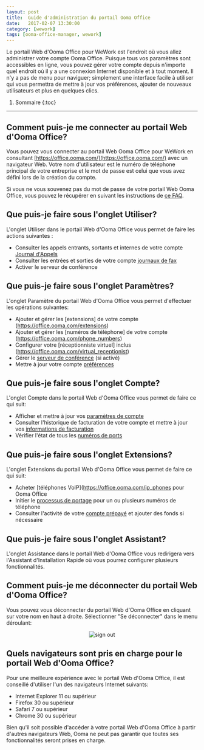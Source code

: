 ```yaml
---
layout: post
title:  Guide d'administration du portail Ooma Office
date:   2017-02-07 13:30:00
category: [wework]
tags: [ooma-office-manager, wework]
---
```


Le portail Web d'Ooma Office pour WeWork est l'endroit où vous allez administrer votre compte Ooma Office. Puisque tous vos paramètres sont accessibles en ligne, vous pouvez gérer votre compte depuis n'importe quel endroit où il y a une connexion Internet disponible et à tout moment. Il n'y a pas de menu pour naviguer; simplement une interface facile à utiliser qui vous permettra de mettre à jour vos préférences, ajouter de nouveaux utilisateurs et plus en quelques clics.

1. Sommaire
{:toc}
* * *

## Comment puis-je me connecter au portail Web d'Ooma Office?

Vous pouvez vous connecter au portail Web Ooma Office pour WeWork en consultant [https://office.ooma.com/](https://office.ooma.com/) avec un navigateur Web. Votre nom d'utilisateur est le numéro de téléphone principal de votre entreprise et le mot de passe est celui que vous avez défini lors de la création du compte.

Si vous ne vous souvenez pas du mot de passe de votre portail Web Ooma Office, vous pouvez le récupérer en suivant les instructions de [ce FAQ](/fr/fr/recovering-a-lost-password).

## Que puis-je faire sous l'onglet Utiliser?

L'onglet Utiliser dans le portail Web d'Ooma Office vous permet de faire les actions suivantes :

* Consulter les appels entrants, sortants et internes de votre compte [Journal d'Appels](https://office.ooma.com/call_logs)
* Consulter les entrées et sorties de votre compte [journaux de fax](https://office.ooma.com/fax_logs)
* Activer le serveur de conférence

## Que puis-je faire sous l'onglet Paramètres?

L'onglet Paramètre du portail Web d'Ooma Office vous permet d'effectuer les opérations suivantes:

* Ajouter et gérer les [extensions] de votre compte (https://office.ooma.com/extensions)
* Ajouter et gérer les [numéros de téléphone] de votre compte (https://office.ooma.com/phone_numbers)
* Configurer votre [réceptionniste virtuel] inclus (https://office.ooma.com/virtual_receptionist)
* Gérer le [serveur de conférence](https://office.ooma.com/conferences) (si activé)
* Mettre à jour votre compte [préférences](https://office.ooma.com/preferences)

## Que puis-je faire sous l'onglet Compte?

L'onglet Compte dans le portail Web d'Ooma Office vous permet de faire ce qui suit:

* Afficher et mettre à jour vos [paramètres de compte](https://office.ooma.com/settings)
* Consulter l'historique de facturation de votre compte et mettre à jour vos [informations de facturation](https://office.ooma.com/billing)
* Vérifier l'état de tous les [numéros de ports](https://office.ooma.com/porting_status) 

## Que puis-je faire sous l'onglet Extensions?

L'onglet Extensions du portail Web d'Ooma Office vous permet de faire ce qui suit:

* Acheter [téléphones VoIP](https://office.ooma.com/ip_phones pour Ooma Office
* Initier le [processus de portage](https://office.ooma.com/number_porting) pour un ou plusieurs numéros de téléphone
* Consulter l'activité de votre [compte prépayé](https://office.ooma.com/prepaid_account) et ajouter des fonds si nécessaire

## Que puis-je faire sous l'onglet Assistant?

L'onglet Assistance dans le portail Web d'Ooma Office vous redirigera vers l'Assistant d'Installation Rapide où vous pourrez configurer plusieurs fonctionnalités.

## Comment puis-je me déconnecter du portail Web d'Ooma Office?

Vous pouvez vous déconnecter du portail Web d'Ooma Office en cliquant sur votre nom en haut à droite. Sélectionner "Se déconnecter" dans le menu déroulant:

<center><img alt="sign out" src="{{ site.baseurl }}/assets/images/ooma_office_manager/sign_out.png" /></center>

## Quels navigateurs sont pris en charge pour le portail Web d'Ooma Office?

Pour une meilleure expérience avec le portail Web d'Ooma Office, il est conseillé d'utiliser l'un des navigateurs Internet suivants:

* Internet Explorer 11 ou supérieur
* Firefox 30 ou supérieur
* Safari 7 ou supérieur
* Chrome 30 ou supérieur

Bien qu'il soit possible d'accéder à votre portail Web d'Ooma Office à partir d'autres navigateurs Web, Ooma ne peut pas garantir que toutes ses fonctionnalités seront prises en charge.